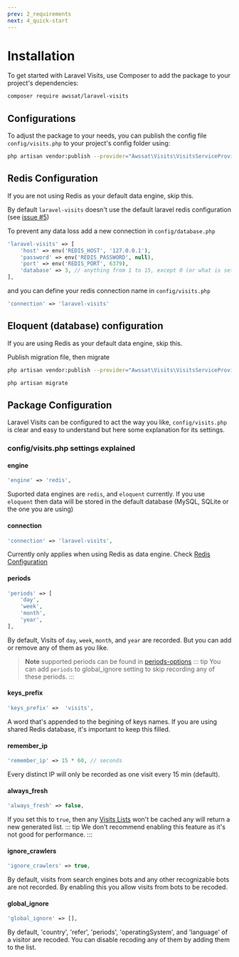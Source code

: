 ```yaml
---
prev: 2_requirements
next: 4_quick-start
---
```


# Installation

To get started with Laravel Visits, use Composer to add the package to your project's dependencies:
```bash
composer require awssat/laravel-visits
```


## Configurations
To adjust the package to your needs, you can publish the config file `config/visits.php` to your project's config folder using:

```bash
php artisan vendor:publish --provider="Awssat\Visits\VisitsServiceProvider" --tag=config
```


## Redis Configuration
If you are not using Redis as your default data engine, skip this.

By default `laravel-visits` doesn't use the default laravel redis configuration (see [issue #5](https://github.com/awssat/laravel-visits/issues/5))

To prevent any data loss add a new connection in `config/database.php`

```php
'laravel-visits' => [
    'host' => env('REDIS_HOST', '127.0.0.1'),
    'password' => env('REDIS_PASSWORD', null),
    'port' => env('REDIS_PORT', 6379),
    'database' => 3, // anything from 1 to 15, except 0 (or what is set in default)
],
```

and you can define your redis connection name in `config/visits.php`
```php
'connection' => 'laravel-visits'
```

## Eloquent (database) configuration
If you are using Redis as your default data engine, skip this.

Publish migration file, then migrate
 ```sh
php artisan vendor:publish --provider="Awssat\Visits\VisitsServiceProvider" --tag=migrations
```
 ```sh
php artisan migrate
```

## Package Configuration
Laravel Visits can be configured to act the way you like, `config/visits.php` is clear and easy to understand but here some explanation for its settings.

### config/visits.php settings explained
#### engine
```php
'engine' => 'redis',
```
Suported data engines are `redis`, and `eloquent` currently.
If you use `eloquent` then data will be stored in the default database (MySQL, SQLite or the one you are using)

#### connection
```php
'connection' => 'laravel-visits',
```
Currently only applies when using Redis as data engine. Check [Redis Configuration](#redis-configuration)

#### periods
```php
'periods' => [
    'day',
    'week',
    'month',
    'year',
],
```
By default, Visits of `day`, `week`, `month`, and `year` are recorded. But you can add or remove any of them as you like.
> **Note** supported periods can be found in [periods-options](8_clear-and-reset-values.html#periods-options) 
::: tip
You can add `periods` to global_ignore setting to skip recording any of these periods. 
:::

#### keys_prefix
```php
'keys_prefix' =>  'visits',
```
A word that's appended to the begining of keys names. If you are using shared Redis database, it's important to keep this filled.

#### remember_ip
```php
'remember_ip' => 15 * 60, // seconds
```
Every distinct IP will only be recorded as one visit every 15 min (default).

#### always_fresh
```php
'always_fresh' => false,
```
If you set this to `true`, then any [Visits Lists](7_visits-lists) won't be cached any will return a new generated list.
::: tip
We don't recommend enabling this feature as it's not good for performance.
:::

#### ignore_crawlers
```php
'ignore_crawlers' => true,
```
By default, visits from search engines bots and any other recognizable bots are not recorded. By enabling this you allow visits from bots to be recoded.


#### global_ignore
```php
'global_ignore' => [],
```
By default, 'country', 'refer', 'periods', 'operatingSystem', and 'language' of a visitor are recoded. You can disable recoding any of them by adding them to the list.
